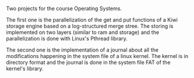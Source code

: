 Two projects for the course Operating Systems.

The first one is the parallelization of the get and put functions of a Kiwi storage engine based on a log-structured merge stree. The storing is implemented on two layers (similar to ram and storage) and the parallelization is done with Linux's Pthread library.

The second one is the implementation of a journal about all the modifications happening in the system file of a linux kernel. The kernel is in directory format and the journal is done in the system file FAT of the kernel's library.
